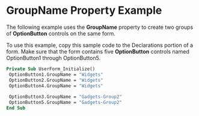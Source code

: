 
# GroupName Property Example

The following example uses the  **GroupName** property to create two groups of **OptionButton** controls on the same form.

To use this example, copy this sample code to the Declarations portion of a form. Make sure that the form contains five  **OptionButton** controls named OptionButton1 through OptionButton5.



```vb
Private Sub UserForm_Initialize() 
 OptionButton1.GroupName = "Widgets" 
 OptionButton2.GroupName = "Widgets" 
 OptionButton4.GroupName = "Widgets" 
 
 OptionButton3.GroupName = "Gadgets-Group2" 
 OptionButton5.GroupName = "Gadgets-Group2" 
End Sub
```

